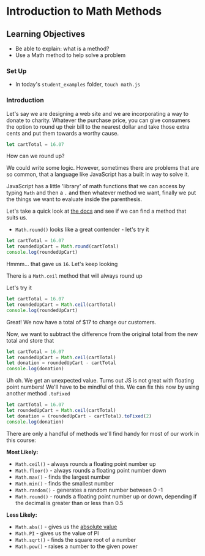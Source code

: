 # Introduction to Math Methods

## Learning Objectives
- Be able to explain: what is a method?
- Use a Math method to help solve a problem


### Set Up

- In today's `student_examples` folder, `touch math.js`


### Introduction

Let's say we are designing a web site and we are incorporating a way to donate to charity. Whatever the purchase price, you can give consumers the option to round up their bill to the nearest dollar and take those extra cents and put them towards a worthy cause.

```js
let cartTotal = 16.07
```

How can we round up?

We could write some logic. However, sometimes there are problems that are so common, that a language like JavaScript has a built in way to solve it.

JavaScript has a little 'library' of math functions that we can access by typing `Math` and then a `.` and then whatever method we want, finally we put the things we want to evaluate inside the parenthesis.

Let's take a quick look at [the docs](https://developer.mozilla.org/en-US/docs/Web/JavaScript/Reference/Global_Objects/Math) and see if we can find a method that suits us.

- `Math.round()` looks like a great contender - let's try it

```js
let cartTotal = 16.07
let roundedUpCart = Math.round(cartTotal)
console.log(roundedUpCart)

```

Hmmm... that gave us `16`. Let's keep looking

There is a `Math.ceil` method that will always round up

Let's try it

```js
let cartTotal = 16.07
let roundedUpCart = Math.ceil(cartTotal)
console.log(roundedUpCart)

```




Great! We now have a total of $17 to charge our customers.

Now, we want to subtract the difference from the original total from the new total and store that

```js
let cartTotal = 16.07
let roundedUpCart = Math.ceil(cartTotal)
let donation = roundedUpCart - cartTotal
console.log(donation)

```

Uh oh. We get an unexpected value. Turns out JS is not great with floating point numbers! We'll have to be mindful of this. We can fix this now by using another method `.toFixed`

```js
let cartTotal = 16.07
let roundedUpCart = Math.ceil(cartTotal)
let donation = (roundedUpCart - cartTotal).toFixed(2)
console.log(donation)

```


There are only a handful of methods we'll find handy for most of our work in this course:

**Most Likely:**
- `Math.ceil()` - always rounds a floating point number up
- `Math.floor()` - always rounds a floating point number down
- `Math.max()` - finds the largest number
- `Math.min()` - finds the smallest number
- `Math.random()` - generates a random number between 0 -1
- `Math.round()` - rounds a floating point number up or down, depending if the decimal is greater than or less than 0.5

**Less Likely:**
- `Math.abs()` - gives us the [absolute value](https://www.mathsisfun.com/numbers/absolute-value.html)
- `Math.PI` - gives us the value of PI
- `Math.sqrt()` - finds the square root of a number
- `Math.pow()` - raises a number to the given power
